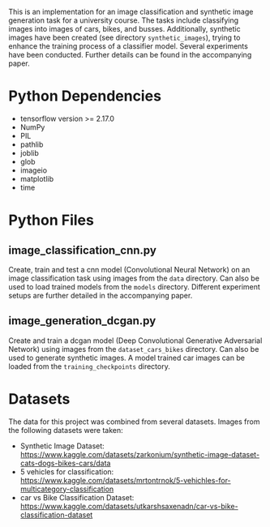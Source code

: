 This is an implementation for an image classification and synthetic image generation task for a university course. The tasks include classifying images into images of cars, bikes, and busses. Additionally, synthetic images have been created (see directory ```synthetic_images```), trying to enhance the training process of a classifier model. Several experiments have been conducted. Further details can be found in the accompanying paper. 

# Python Dependencies
- tensorflow version >= 2.17.0
- NumPy
- PIL
- pathlib
- joblib
- glob
- imageio
- matplotlib
- time


# Python Files

## image_classification_cnn.py
Create, train and test a cnn model (Convolutional Neural Network) on an image classification task using images from the ```data``` directory. Can also be used to load trained models from the ```models``` directory. Different experiment setups are further detailed in the accompanying paper.

## image_generation_dcgan.py
Create and train a dcgan model (Deep Convolutional Generative Adversarial Network) using images from the ```dataset_cars_bikes``` directory. Can also be used to generate synthetic images. A model trained car images can be loaded from the ```training_checkpoints``` directory.


# Datasets
The data for this project was combined from several datasets. Images from the following datasets were taken:
- Synthetic Image Dataset: https://www.kaggle.com/datasets/zarkonium/synthetic-image-dataset-cats-dogs-bikes-cars/data
- 5 vehicles for classification: https://www.kaggle.com/datasets/mrtontrnok/5-vehichles-for-multicategory-classification
- car vs Bike Classification Dataset: https://www.kaggle.com/datasets/utkarshsaxenadn/car-vs-bike-classification-dataset
